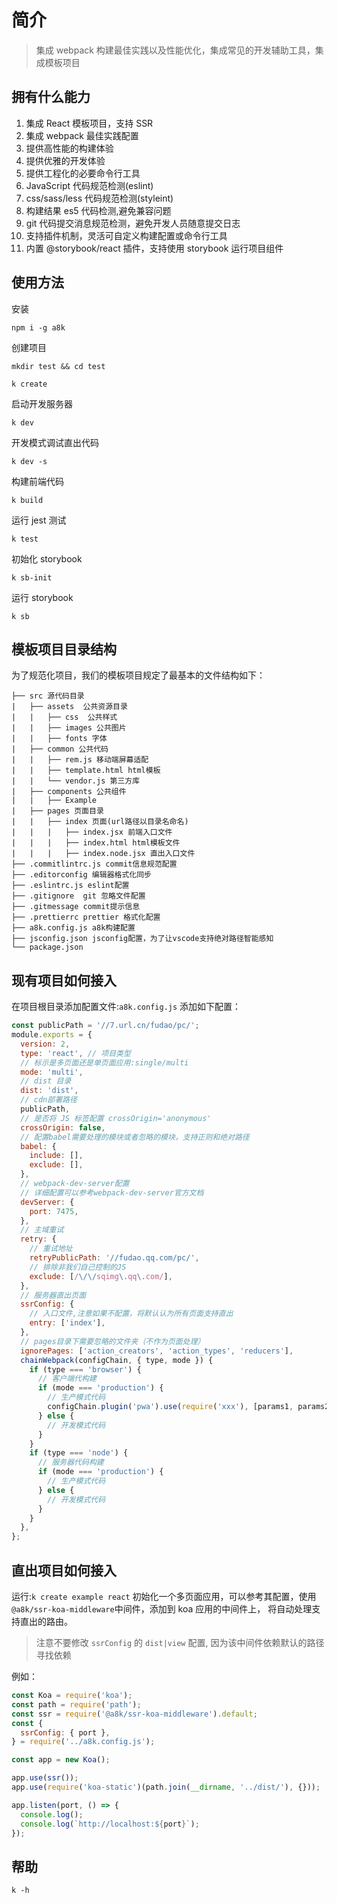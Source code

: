 # 简介

> 集成 webpack 构建最佳实践以及性能优化，集成常见的开发辅助工具，集成模板项目

## 拥有什么能力

1. 集成 React 模板项目，支持 SSR
2. 集成 webpack 最佳实践配置
3. 提供高性能的构建体验
4. 提供优雅的开发体验
5. 提供工程化的必要命令行工具
6. JavaScript 代码规范检测(eslint)
7. css/sass/less 代码规范检测(styleint)
8. 构建结果 es5 代码检测,避免兼容问题
9. git 代码提交消息规范检测，避免开发人员随意提交日志
10. 支持插件机制，灵活可自定义构建配置或命令行工具
11. 内置 @storybook/react 插件，支持使用 storybook 运行项目组件

## 使用方法

安装

```shell
npm i -g a8k
```

创建项目

```shell
mkdir test && cd test

k create
```

启动开发服务器

```shell
k dev
```

开发模式调试直出代码

```shell
k dev -s
```

构建前端代码

```shell
k build
```

运行 jest 测试

```shell
k test
```

初始化 storybook

```shell
k sb-init
```

运行 storybook

```shell
k sb
```

## 模板项目目录结构

为了规范化项目，我们的模板项目规定了最基本的文件结构如下：

```
├── src 源代码目录
|   ├── assets  公共资源目录
|   |   ├── css  公共样式
|   |   ├── images 公共图片
|   |   ├── fonts 字体
|   ├── common 公共代码
|   |   ├── rem.js 移动端屏幕适配
|   |   ├── template.html html模板
|   |   └── vendor.js 第三方库
|   ├── components 公共组件
|   |   ├── Example
|   ├── pages 页面目录
|   |   ├── index 页面(url路径以目录名命名)
|   |   |   ├── index.jsx 前端入口文件
|   |   |   ├── index.html html模板文件
|   |   |   ├── index.node.jsx 直出入口文件
├── .commitlintrc.js commit信息规范配置
├── .editorconfig 编辑器格式化同步
├── .eslintrc.js eslint配置
├── .gitignore  git 忽略文件配置
├── .gitmessage commit提示信息
├── .prettierrc prettier 格式化配置
├── a8k.config.js a8k构建配置
├── jsconfig.json jsconfig配置，为了让vscode支持绝对路径智能感知
└── package.json
```

## 现有项目如何接入

在项目根目录添加配置文件:`a8k.config.js`
添加如下配置：

```js
const publicPath = '//7.url.cn/fudao/pc/';
module.exports = {
  version: 2,
  type: 'react', // 项目类型
  // 标示是多页面还是单页面应用:single/multi
  mode: 'multi',
  // dist 目录
  dist: 'dist',
  // cdn部署路径
  publicPath,
  // 是否将 JS 标签配置 crossOrigin='anonymous'
  crossOrigin: false,
  // 配置babel需要处理的模块或者忽略的模块，支持正则和绝对路径
  babel: {
    include: [],
    exclude: [],
  },
  // webpack-dev-server配置
  // 详细配置可以参考webpack-dev-server官方文档
  devServer: {
    port: 7475,
  },
  // 主域重试
  retry: {
    // 重试地址
    retryPublicPath: '//fudao.qq.com/pc/',
    // 排除非我们自己控制的JS
    exclude: [/\/\/sqimg\.qq\.com/],
  },
  // 服务器直出页面
  ssrConfig: {
    // 入口文件,注意如果不配置，将默认认为所有页面支持直出
    entry: ['index'],
  },
  // pages目录下需要忽略的文件夹（不作为页面处理）
  ignorePages: ['action_creators', 'action_types', 'reducers'],
  chainWebpack(configChain, { type, mode }) {
    if (type === 'browser') {
      // 客户端代构建
      if (mode === 'production') {
        // 生产模式代码
        configChain.plugin('pwa').use(require('xxx'), [params1, params2]);
      } else {
        // 开发模式代码
      }
    }
    if (type === 'node') {
      // 服务器代码构建
      if (mode === 'production') {
        // 生产模式代码
      } else {
        // 开发模式代码
      }
    }
  },
};
```

## 直出项目如何接入

运行:`k create example react` 初始化一个多页面应用，可以参考其配置，使用`@a8k/ssr-koa-middleware`中间件，添加到 koa 应用的中间件上， 将自动处理支持直出的路由。

> 注意不要修改 `ssrConfig` 的 `dist|view` 配置, 因为该中间件依赖默认的路径寻找依赖

例如：

```js
const Koa = require('koa');
const path = require('path');
const ssr = require('@a8k/ssr-koa-middleware').default;
const {
  ssrConfig: { port },
} = require('../a8k.config.js');

const app = new Koa();

app.use(ssr());
app.use(require('koa-static')(path.join(__dirname, '../dist/'), {}));

app.listen(port, () => {
  console.log();
  console.log(`http://localhost:${port}`);
});
```

## 帮助

```shell
k -h
```

